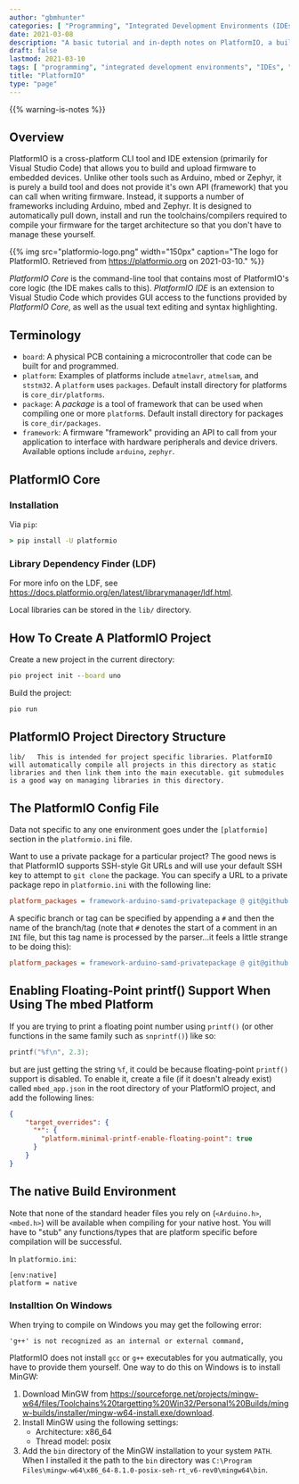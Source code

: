 ```yaml
---
author: "gbmhunter"
categories: [ "Programming", "Integrated Development Environments (IDEs)" ]
date: 2021-03-08
description: "A basic tutorial and in-depth notes on PlatformIO, a build manager/IDE for embedded systems."
draft: false
lastmod: 2021-03-10
tags: [ "programming", "integrated development environments", "IDEs", "PlatformIO", "PlatformIO Core", "PlatformIO IDE", "Core", "LDF", "Library Dependency Finder" ]
title: "PlatformIO"
type: "page"
---
```


{{% warning-is-notes %}}

## Overview

PlatformIO is a cross-platform CLI tool and IDE extension (primarily for Visual Studio Code) that allows you to build and upload firmware to embedded devices. Unlike other tools such as Arduino, mbed or Zephyr, it is purely a build tool and does not provide it's own API (framework) that you can call when writing firmware. Instead, it supports a number of frameworks including Arduino, mbed and Zephyr. It is designed to automatically pull down, install and run the toolchains/compilers required to compile your firmware for the target architecture so that you don't have to manage these yourself.

{{% img src="platformio-logo.png" width="150px" caption="The logo for PlatformIO. Retrieved from https://platformio.org on 2021-03-10." %}}

_PlatformIO Core_ is the command-line tool that contains most of PlatformIO's core logic (the IDE makes calls to this). _PlatformIO IDE_ is an extension to Visual Studio Code which provides GUI access to the functions provided by _PlatformIO Core_, as well as the usual text editing and syntax highlighting.

## Terminology

* `board`: A physical PCB containing a microcontroller that code can be built for and programmed.
* `platform`: Examples of platforms include `atmelavr`, `atmelsam`, and `ststm32`. A `platform` uses `packages`. Default install directory for platforms is `core_dir/platforms`.
* `package`: A _package_ is a tool of framework that can be used when compiling one or more `platform`s. Default install directory for packages is `core_dir/packages`.
* `framework`: A firmware "framework" providing an API to call from your application to interface with hardware peripherals and device drivers. Available options include `arduino`, `zephyr`.

## PlatformIO Core

### Installation

Via `pip`:

```cmd
> pip install -U platformio
```

### Library Dependency Finder (LDF)

For more info on the LDF, see <https://docs.platformio.org/en/latest/librarymanager/ldf.html>.

Local libraries can be stored in the `lib/` directory.

## How To Create A PlatformIO Project

Create a new project in the current directory:

```cmd
pio project init --board uno
```

Build the project:

```cmd
pio run
```

## PlatformIO Project Directory Structure

```
lib/   This is intended for project specific libraries. PlatformIO will automatically compile all projects in this directory as static libraries and then link them into the main executable. git submodules is a good way on managing libraries in this directory.
```

## The PlatformIO Config File

Data not specific to any one environment goes under the `[platformio]` section in the `platformio.ini` file.

Want to use a private package for a particular project? The good news is that PlatformIO supports SSH-style Git URLs and will use your default SSH key to attempt to `git clone` the package. You can specify a URL to a private package repo in `platformio.ini` with the following line: 

```ini
platform_packages = framework-arduino-samd-privatepackage @ git@github.org:my-company-name/my-private-repo.git
```

A specific branch or tag can be specified by appending a `#` and then the name of the branch/tag (note that `#` denotes the start of a comment in an `INI` file, but this tag name is processed by the parser...it feels a little strange to be doing this):

```ini
platform_packages = framework-arduino-samd-privatepackage @ git@github.org:my-company-name/my-private-repo.git#my-tag-or-branch-name
```

## Enabling Floating-Point printf() Support When Using The mbed Platform

If you are trying to print a floating point number using `printf()` (or other functions in the same family such as `snprintf()`) like so:

```c
printf("%f\n", 2.3);
```

but are just getting the string `%f`, it could be because floating-point `printf()` support is disabled. To enable it, create a file (if it doesn't already exist) called `mbed_app.json` in the root directory of your PlatformIO project, and add the following lines:

```json
{
    "target_overrides": {
      "*": {
        "platform.minimal-printf-enable-floating-point": true
      }
    }
}
```

## The native Build Environment

Note that none of the standard header files you rely on (`<Arduino.h>`, `<mbed.h>`) will be available when compiling for your native host. You will have to "stub" any functions/types that are platform specific before compilation will be successful.

In `platformio.ini`:

```text
[env:native]
platform = native
```

### Installtion On Windows

When trying to compile on Windows you may get the following error:

```text
'g++' is not recognized as an internal or external command,
```

PlatformIO does not install `gcc` or `g++` executables for you autmatically, you have to provide them yourself. One way to do this on Windows is to install MinGW:

1. Download MinGW from <https://sourceforge.net/projects/mingw-w64/files/Toolchains%20targetting%20Win32/Personal%20Builds/mingw-builds/installer/mingw-w64-install.exe/download>.
1. Install MinGW using the following settings:
    - Architecture: x86_64
    - Thread model: posix
1. Add the `bin` directory of the MinGW installation to your system `PATH`. When I installed it the path to the `bin` directory was `C:\Program Files\mingw-w64\x86_64-8.1.0-posix-seh-rt_v6-rev0\mingw64\bin`.